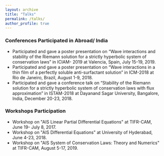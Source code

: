 ```yaml
---
layout: archive
title: "Talks"
permalink: /talks/
author_profile: true
---
```

<h3>Conferences Participated in Abroad/ India</h3>

* Participated and gave a poster presentation on “Wave interactions and stability of the Riemann solution for a strictly hyperbolic system of conservation laws” in ICIAM- 
  2019 at Valencia, Spain, July 15-19, 2019.
* Participated and gave a poster presentation on “Wave interactions in a thin film of a perfectly soluble anti-surfactant solution” in ICM-2018 at Rio de Janeiro, Brazil, 
  August 1-9, 2018.
* Participated and gave a conference talk on “Stability of the Riemann solution for a strictly hyperbolic system of conservation laws with flux approximation” in ISTAM-2018 
  at Dayanand Sagar University, Bangalore, India, December 20-23, 2018.

<h3>Workshops Participation</h3>

* Workshop on "AIS Linear Partial Differential Equations" at TIFR-CAM, June 19- July 8, 2017. 
* Workshop on "AIS Differential Equations" at University of Hyderabad, June 4-23, 2018.
* Workshop on "AIS System of Conservation Laws: Theory and Numerics" at TIFR-CAM, August 5-17, 2019.
